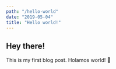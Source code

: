 ```yaml
---
path: "/hello-world"
date: "2019-05-04"
title: "Hello world!"
---
```


## Hey there!

This is my first blog post. Holamos world! 👋